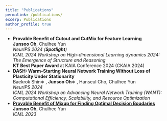 ```yaml
---
title: "Publications"
permalink: /publications/
excerp: Publications
author_profile: true
---
```

*  **Provable Benefit of Cutout and CutMix for Feature Learning** <br> **Junsoo Oh**, Chulhee Yun <br> *NeurIPS 2024 (__Spotlight__)* <br>*ICML 2024 Workshop on High-dimensional Learning dynamics 2024: The Emergence of Structure and Reasoning* <br> __KT Best Paper Award__ at KAIA Conference 2024 (CKAIA 2024)
*  **DASH: Warm-Starting Neural Network Training Without Loss of Plasticity Under Stationarity** <br> Baekrok Shin∗
 , **Junsoo Oh**∗
 , Hanseul Cho, Chulhee Yun <br> *NeurIPS 2024* <br>*ICML 2024 Workshop on Advancing Neural Network Training (WANT): Computational Efficiency, Scalability, and Resource Optimization*
*  [**Provable Benefit of Mixup for Finding Optimal Decision Boudaries**](https://proceedings.mlr.press/v202/oh23a.html) <br> **Junsoo Oh**, Chulhee Yun <br>*ICML 2023*

